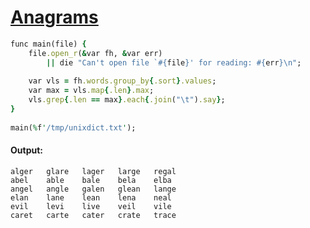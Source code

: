 [1]: http://rosettacode.org/wiki/Anagrams

# [Anagrams][1]

```ruby
func main(file) {
    file.open_r(&var fh, &var err)
        || die "Can't open file `#{file}' for reading: #{err}\n";
 
    var vls = fh.words.group_by{.sort}.values;
    var max = vls.map{.len}.max;
    vls.grep{.len == max}.each{.join("\t").say};
}
 
main(%f'/tmp/unixdict.txt');
```

#### Output:
```
alger   glare   lager   large   regal
abel    able    bale    bela    elba
angel   angle   galen   glean   lange
elan    lane    lean    lena    neal
evil    levi    live    veil    vile
caret   carte   cater   crate   trace
```